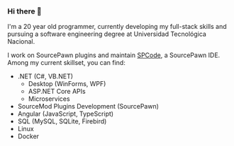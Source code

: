 ### Hi there 👋

I'm a 20 year old programmer, currently developing my full-stack skills and <br>
pursuing a software engineering degree at Universidad Tecnológica Nacional.

I work on SourcePawn plugins and maintain [SPCode](https://github.com/SPCodeOrg/SPCode), a SourcePawn IDE. <br>
Among my current skillset, you can find:
- .NET (C#, VB.NET)
  - Desktop (WinForms, WPF)
  - ASP.NET Core APIs
  - Microservices
- SourceMod Plugins Development (SourcePawn)
- Angular (JavaScript, TypeScript)
- SQL (MySQL, SQLite, Firebird)
- Linux
- Docker
